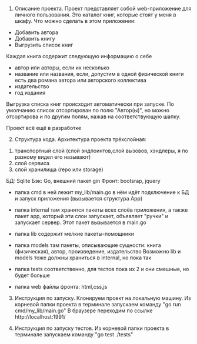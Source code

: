 1. Описание проекта.
Проект представляет собой web-приложение для личного пользования.
Это каталог книг, которые стоят у меня в шкафу.
Что можно сделать в этом приложении:
- Добавить автора
- Добавить книгу
- Выгрузить список книг

Каждая книга содержит следующую информацию о себе
- автор или авторы, если их несколько
- название или названия, если, допустим в одной физической книги есть два романа автора или авторского коллектива
- издательство
- год издания

Выгрузка списка книг проиcходит автоматически при запуске. 
По умолчанию список отсортирован по полю "Автор(ы)", но можно отсортирова и по другим полям, 
нажав на соответствующую шапку.

Проект всё ещё в разработке

2. Структура кода.
Архитектура проекта трёхслойная: 
1) транспортный слой (слой эндпоинтов,слой вызовов, хэндлеры, я по разному видел его называют)
2) слой сервиса
3) слой хранилища (repo или storage)

БД: Sqlite
Бэк: Go, внешний пакет gin
Фронт: bootsrap, jquery

- папка cmd
в ней лежит my_lib/main.go
в нём идёт подключение к БД и запуск приложения
(вызывается структура App)

- папка internal
там хранятся пакеты всех слоёв приложения, а также пакет app, который
эти слои запускает, объявляет "ручки" и запускает сервер. Этот пакет вызывается в main.go

- папка lib
содержит мелкие пакеты-помощники

- папка models
там пакеты, описывающие сущности: книга (физическая), автор, произведение, издательство
Возможно lib и models тоже должны храниться в internal, но пока так

- папка tests
соответственно, для тестов
пока их 2 и они смешные, но будет больше

- папка web 
файлы фронта: html,css,js 

3. Инструкция по запуску.
   Клонируем проект на локальную машину.
   Из корневой папки проекта в терминале запускаем команду "go run cmd/my_lib/main.go"
   В браузере переходим по ссылке http://localhost:1991/

4. Инструкция по запуску тестов.
   Из корневой папки проекта в терминале запускаем команду "go test ./tests"